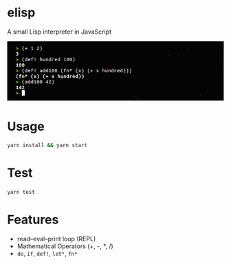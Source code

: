 # elisp
A small Lisp interpreter in JavaScript

![preview](/preview.png)

# Usage
```bash
yarn install && yarn start
```

# Test
```bash
yarn test
```

# Features
- read–eval–print loop (REPL)
- Mathematical Operators (+, -, *, /)
- `do`, `if`, `def!`, `let*`, `fn*`
